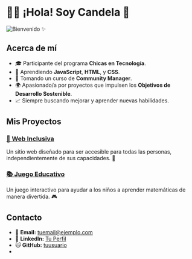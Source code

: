 # 👩‍💻 ¡Hola! Soy Candela 🌸

![Bienvenido](https://via.placeholder.com/800x200/f9d9eb/000000?text=Hola,+soy+Candela)
✨

## Acerca de mí

- 🎓 Participante del programa **Chicas en Tecnología**.
- 🔧 Aprendiendo **JavaScript**, **HTML**, y **CSS**.
- 📖 Tomando un curso de **Community Manager**.
- 🌍 Apasionado/a por proyectos que impulsen los **Objetivos de Desarrollo Sostenible**.
- 📈 Siempre buscando mejorar y aprender nuevas habilidades.

## Mis Proyectos

### [🌸 Web Inclusiva](https://github.com/tuusuario/web-inclusiva)
Un sitio web diseñado para ser accesible para todas las personas, independientemente de sus capacidades. 🧡

### [📚 Juego Educativo](https://github.com/tuusuario/juego-educativo)
Un juego interactivo para ayudar a los niños a aprender matemáticas de manera divertida. 🎮

## Contacto

- 📧 **Email:** [tuemail@ejemplo.com](mailto:tuemail@ejemplo.com)
- 💼 **LinkedIn:** [Tu Perfil](https://www.linkedin.com/in/tuusuario)
- 🐱 **GitHub:** [tuusuario](https://github.com/tuusuario)
- 
